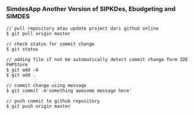 ### SimdesApp Another Version of SIPKDes, Ebudgeting and SIMDES

```
// pull repository atau update project dari github online
$ git pull origin master

// check status for commit change
$ git status

// adding file if not be automatically detect commit change form IDE PHPStorm
$ git add -A
$ git add .

// commit change using message
$ git commit -m'something awesome message here'

// push commit to github repository
$ git push origin master

```